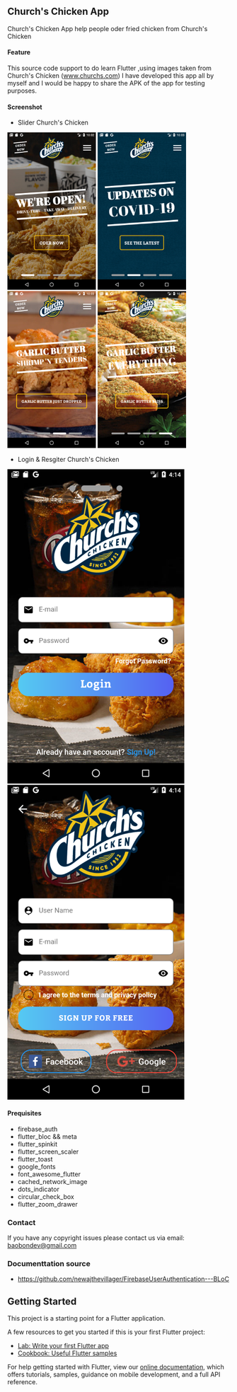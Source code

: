 ## Church's Chicken App

Church's Chicken App help people oder fried chicken from Church's Chicken

#### Feature

This source code support to do learn Flutter ,using images taken from Church's Chicken (www.churchs.com)
I have developed this app all by myself and I would be happy to share the APK of the app for testing purposes.

#### Screenshot

 - Slider Church's Chicken

<img src="https://raw.githubusercontent.com/baobon/Church-s-Chicken-Oder-App/master/screenshot/screenshot1.png" width="200"/> <img src="https://raw.githubusercontent.com/baobon/Church-s-Chicken-Oder-App/master/screenshot/screenshot2.png" width="200"/> <img src="https://raw.githubusercontent.com/baobon/Church-s-Chicken-Oder-App/master/screenshot/screenshot3.png" width="200"/> <img src="https://raw.githubusercontent.com/baobon/Church-s-Chicken-Oder-App/master/screenshot/screenshot4.png" width="200"/>

 - Login & Resgiter Church's Chicken

<img src="https://raw.githubusercontent.com/baobon/Church-s-Chicken-Oder-App/master/screenshot/screenshot5.png" width="400"/> <img src="https://raw.githubusercontent.com/baobon/Church-s-Chicken-Oder-App/master/screenshot/screenshot6.png" width="400"/> 


#### Prequisites

- firebase_auth
- flutter_bloc && meta
- flutter_spinkit
- flutter_screen_scaler
- flutter_toast
- google_fonts
- font_awesome_flutter
- cached_network_image
- dots_indicator
- circular_check_box
- flutter_zoom_drawer

### Contact

If you have any copyright issues please contact us via email: baobondev@gmail.com

### Documenttation source

- https://github.com/newajthevillager/FirebaseUserAuthentication---BLoC

## Getting Started

This project is a starting point for a Flutter application.

A few resources to get you started if this is your first Flutter project:

- [Lab: Write your first Flutter app](https://flutter.dev/docs/get-started/codelab)
- [Cookbook: Useful Flutter samples](https://flutter.dev/docs/cookbook)

For help getting started with Flutter, view our
[online documentation](https://flutter.dev/docs), which offers tutorials,
samples, guidance on mobile development, and a full API reference.
